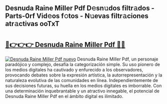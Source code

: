 ## Desnuda Raine Miller Pdf D𝚎sn𝚞dos filtr𝚊dos - Parts-0rf Vid𝚎os f𝚘tos - N𝚞evas filtr𝚊ciones atr𝚊ctivas ooTxT

# <h2><a href="http://mb4qtw.tromn.icu/?c=Desnuda+Raine+Miller+Pdf">🔗👉👉👉 Desnuda Raine Miller Pdf 🔗🔗</a></h2>

[![Desnuda Raine Miller Pdf nuevo](https://i.imgur.com/pEAQMta.gif)](http://mb4qtw.tromn.icu/?c=Desnuda+Raine+Miller+Pdf)
Desnuda Raine Miller Pdf, un personaje paradójico y complejo, desafía la categorización simple. Su uso pionero de los medios digitales ha cautivado y enfurecido a los observadores, provocando debates sobre la expresión artística, la autorrepresentación y la naturaleza evolutiva de las comunidades en línea. Independientemente de sus decisiones futuras, su huella en los medios digitales es imborrable. Con una determinación inquebrantable y un atractivo innegable, el potencial de Desnuda Raine Miller Pdf en el ámbito digital es ilimitado.
